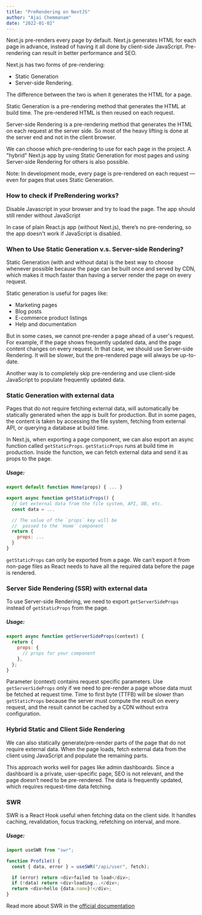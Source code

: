 ```yaml
---
title: "PreRendering on NextJS"
author: "Ajai Chemmanam"
date: "2022-01-02"
---
```


Next.js pre-renders every page by default.
Next.js generates HTML for each page in advance, instead of having it all done by client-side JavaScript.
Pre-rendering can result in better performance and SEO.

Next.js has two forms of pre-rendering:

- Static Generation
- Server-side Rendering.

The difference between the two is when it generates the HTML for a page.

Static Generation is a pre-rendering method that generates the HTML at build time.
The pre-rendered HTML is then reused on each request.

Server-side Rendering is a pre-rendering method that generates the HTML on each request at the server side.
So most of the heavy lifting is done at the server end and not in the client browser.

We can choose which pre-rendering to use for each page in the project.
A "hybrid" Next.js app by using Static Generation for most pages and using Server-side Rendering for others is also possible.

Note: In development mode, every page is pre-rendered on each request — even for pages that uses Static Generation.

### How to check if PreRendering works?

Disable Javascript in your browser and try to load the page.
The app should still render without JavaScript

In case of plain React.js app (without Next.js), there’s no pre-rendering, so the app doesn't work if JavaScript is disabled.

### When to Use Static Generation v.s. Server-side Rendering?

Static Generation (with and without data) is the best way to choose whenever possible because the page can be built once and served by CDN, which makes it much faster than having a server render the page on every request.

Static generation is useful for pages like:

- Marketing pages
- Blog posts
- E-commerce product listings
- Help and documentation

But in some cases, we cannot pre-render a page ahead of a user's request.
For example, if the page shows frequently updated data, and the page content changes on every request.
In that case, we should use Server-side Rendering.
It will be slower, but the pre-rendered page will always be up-to-date.

Another way is to completely skip pre-rendering and use client-side JavaScript to populate frequently updated data.

### Static Generation with external data

Pages that do not require fetching external data, will automatically be statically generated when the app is built for production.
But in some pages, the content is taken by accessing the file system, fetching from external API, or querying a database at build time.

In Next.js, when exporting a page component, we can also export an async function called `getStaticProps`.
`getStaticProps` runs at build time in production.
Inside the function, we can fetch external data and send it as props to the page.

##### Usage:

```js
export default function Home(props) { ... }

export async function getStaticProps() {
  // Get external data from the file system, API, DB, etc.
  const data = ...

  // The value of the `props` key will be
  //  passed to the `Home` component
  return {
    props: ...
  }
}

```

`getStaticProps` can only be exported from a page.
We can’t export it from non-page files as React needs to have all the required data before the page is rendered.

### Server Side Rendering (SSR) with external data

To use Server-side Rendering, we need to export `getServerSideProps` instead of `getStaticProps` from the page.

##### Usage:

```js
export async function getServerSideProps(context) {
  return {
    props: {
      // props for your component
    },
  };
}
```

Parameter (context) contains request specific parameters.
Use `getServerSideProps` only if we need to pre-render a page whose data must be fetched at request time.
Time to first byte (TTFB) will be slower than `getStaticProps` because the server must compute the result on every request, and the result cannot be cached by a CDN without extra configuration.

### Hybrid Static and Client Side Rendering

We can also statically generate/pre-render parts of the page that do not require external data.
When the page loads, fetch external data from the client using JavaScript and populate the remaining parts.

This approach works well for pages like admin dashboards.
Since a dashboard is a private, user-specific page, SEO is not relevant, and the page doesn’t need to be pre-rendered.
The data is frequently updated, which requires request-time data fetching.

### SWR

SWR is a React Hook useful when fetching data on the client side.
It handles caching, revalidation, focus tracking, refetching on interval, and more.

##### Usage:

```js
import useSWR from "swr";

function Profile() {
  const { data, error } = useSWR("/api/user", fetch);

  if (error) return <div>failed to load</div>;
  if (!data) return <div>loading...</div>;
  return <div>hello {data.name}!</div>;
}
```

Read more about SWR in the [official documentation](https://swr.vercel.app/)
